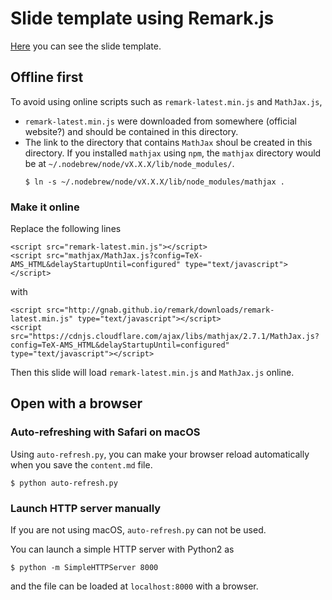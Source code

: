 # Slide template using Remark.js

[Here](http://ryokbys.web.nitech.ac.jp/contents/slides/remark_slide/index.html) you can see the slide template.

## Offline first

To avoid using online scripts such as `remark-latest.min.js` and `MathJax.js`,

- `remark-latest.min.js` were downloaded from somewhere (official website?) and should be contained in this directory.
- The link to the directory that contains `MathJax` shoul be created in this directory. If you installed `mathjax` using `npm`, the `mathjax` directory would be at `~/.nodebrew/node/vX.X.X/lib/node_modules/`.
  ```
  $ ln -s ~/.nodebrew/node/vX.X.X/lib/node_modules/mathjax .
  ```


### Make it online

Replace the following lines
```
<script src="remark-latest.min.js"></script>
<script src="mathjax/MathJax.js?config=TeX-AMS_HTML&delayStartupUntil=configured" type="text/javascript"></script>
```
with
```
<script src="http://gnab.github.io/remark/downloads/remark-latest.min.js" type="text/javascript"></script>
<script src="https://cdnjs.cloudflare.com/ajax/libs/mathjax/2.7.1/MathJax.js?config=TeX-AMS_HTML&delayStartupUntil=configured" type="text/javascript"></script>
```
Then this slide will load `remark-latest.min.js` and `MathJax.js` online.

## Open with a browser

### Auto-refreshing with Safari on macOS
Using `auto-refresh.py`, you can make your browser reload automatically when you save the `content.md` file.

```
$ python auto-refresh.py
```

### Launch HTTP server manually

If you are not using macOS, `auto-refresh.py` can not be used.

You can launch a simple HTTP server with Python2 as
```
$ python -m SimpleHTTPServer 8000
```
and the file can be loaded at `localhost:8000` with a browser.

